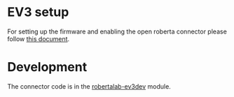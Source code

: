 # EV3 setup

For setting up the firmware and enabling the open roberta connector please follow [this document](https://github.com/OpenRoberta/robertalab-ev3dev/blob/develop/README.md).

# Development

The connector code is in the [robertalab-ev3dev](https://github.com/OpenRoberta/robertalab-ev3dev/) module.